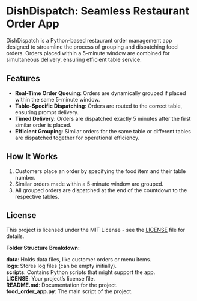 # DishDispatch: Seamless Restaurant Order App

DishDispatch is a Python-based restaurant order management app designed to streamline the process of grouping and dispatching food orders. Orders placed within a 5-minute window are combined for simultaneous delivery, ensuring efficient table service.

## Features

- **Real-Time Order Queuing**: Orders are dynamically grouped if placed within the same 5-minute window.
- **Table-Specific Dispatching**: Orders are routed to the correct table, ensuring prompt delivery.
- **Timed Delivery**: Orders are dispatched exactly 5 minutes after the first similar order is placed.
- **Efficient Grouping**: Similar orders for the same table or different tables are dispatched together for operational efficiency.

## How It Works

1. Customers place an order by specifying the food item and their table number.
2. Similar orders made within a 5-minute window are grouped.
3. All grouped orders are dispatched at the end of the countdown to the respective tables.

## License

This project is licensed under the MIT License - see the [LICENSE](LICENSE.txt) file for details.

**Folder Structure Breakdown:**

**data**: Holds data files, like customer orders or menu items.\
**logs**: Stores log files (can be empty initially).\
**scripts**: Contains Python scripts that might support the app.\
**LICENSE**: Your project’s license file.\
**README.md**: Documentation for the project.\
**food_order_app.py**: The main script of the project.